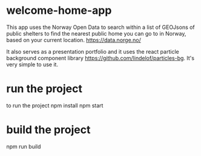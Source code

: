 # welcome-home-app
This app uses the Norway Open Data to search within a list of GEOJsons of public shelters to find the nearest public home you can go to in Norway, based on your current location.
https://data.norge.no/

It also serves as a presentation portfolio and it uses the react particle background component library https://github.com/lindelof/particles-bg. It's very simple to use it.

# run the project
to run the project
npm install
npm start

# build the project
npm run build


